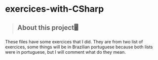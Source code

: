 # exercices-with-CSharp

> <h2>About this project🖥️</h2>

These files have some exercices that I did. They are from two list of exercices, some things will be
in Brazilian portuguese because both lists were in portuguese, but I will comment what do they mean.
